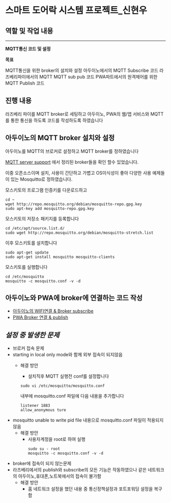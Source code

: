 # 스마트 도어락 시스템 프로젝트_신현우

## 역할 및 작업 내용
---
**MQTT통신 코드 및 설정**

**목표**

MQTT통신을 위한 broker의 설치와 설정
아두이노에서의 MQTT Subscribe 코드
라즈베리파이에서의 MQTT MQTT sub pub 코드
PWA파트에서의 원격제어를 위한 MQTT Publish 코드

## 진행 내용

라즈베리 파이를 MQTT broker로 세팅하고 아두이노, PWA의 웹/앱 서비스와 MQTT를 통한 통신을 하도록 코드를 작성하도록 하였습니다


## **아두이노의 MQTT broker 설치와 설정**

아두이노를 MQTT의 브로커로 설정하고 MQTT broker를 정하였습니다

[MQTT server support](https://github.com/mqtt/mqtt.org/wiki/server-support#capabilities) 에서 정리된 broker들을 확인 할수 있었습니다.

이중 오픈소스이며 설치, 사용이 간단하고 가볍고 OS이식성이 좋아 다양한 사용 예제들이 있는 Mosquitto로 정하였습니다.

모스키토의 프로그램 인증키를 다운로드하고
```
cd ~
wget http://repo.mosquitto.org/debian/mosquitto-repo.gpg.key
sudo apt-key add mosquitto-repo.gpg.key
```

모스키토의 저장소 패키지를 등록합니다
```
cd /etc/apt/source.list.d/
sudo wget http://repo.mosquitto.org/debian/mosquitto-stretch.list
```

이후 모스키토를 설치합니다
```
sudo apt-get update
sudo apt-get install mosquitto mosquitto-clients
```

모스키토를 실행합니다
```
cd /etc/mosquitto
mosquitto -c mosquitto.conf -v -d
```

## **아두이노와 PWA에 broker에 연결하는 코드 작성**
- [아두이노의 WIFI연결 & Broker subscribe](arduino_mqtt_base.ino)
- [PWA Broker 연결 & publish](react_mqtt_connection.js)


## ***설정 중 발생한 문제***
-  브로커 접속 문제
  - starting in local only mode와 함께 외부 접속이 되지않음
    - 해결 방안
    	- 설치직후 MQTT 실행전 conf를 설정합니다
	  ```
	  sudo vi /etc/mosquitto/mosquitto.conf
	  ```
	
	  내부에 mosquitto.conf 파일에 다음 내용을 추가합니다
	  ```
	  listener 1883
	  allow_anonymous ture
	  ```
  - mosquitto unable to write pid file 내용으로 mosquitto.conf 파일이 적용되지 않음
    - 해결 방안
      - 사용자계정을 root로 하여 실행
        ```
        sudo su - root
        mosquitto -c mosquitto.conf -v -d
        ```
  - broker에 접속이 되지 않는문제 
  - 라즈베리에서의 publish와 subscribe의 모든 기능은 작동하였으나 같은 네트워크의 아두이노,휴대폰,노트북에서의 접속이 불가함
    - 해결 방안
      - 홈 네트워크 설정을 했던 내용 중 통신정책설정과 포트포워딩 설정을 복구함
